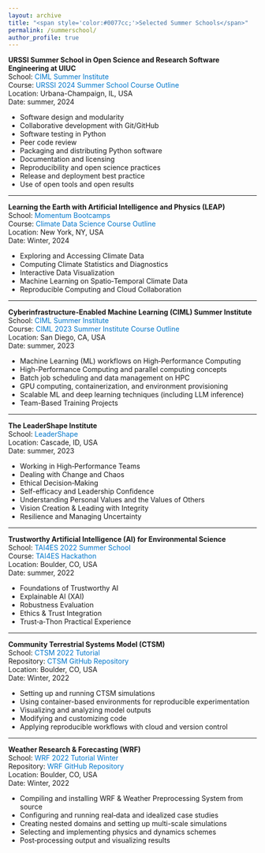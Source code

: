 ```yaml
---
layout: archive
title: "<span style='color:#0077cc;'>Selected Summer Schools</span>"
permalink: /summerschool/
author_profile: true
---
```


**URSSI Summer School in Open Science and Research Software Engineering at UIUC**    
School: <a href="https://bssw.io/events/urssi-summer-school-in-open-science-and-research-software-engineering-at-uiuc"
   style="display:inline-block;
          color:#0077cc;
          text-decoration:none;
          margin-right:1rem;">
  CIML Summer Institute
</a>       
Course: <a href="https://github.com/si2-urssi"
   style="display:inline-block;
          color:#0077cc;
          text-decoration:none;
          margin-right:1rem;">
  URSSI 2024 Summer School Course Outline
</a>       
Location: Urbana-Champaign, IL, USA      
Date: summer, 2024     

- Software design and modularity
- Collaborative development with Git/GitHub
- Software testing in Python
- Peer code review
- Packaging and distributing Python software
- Documentation and licensing
- Reproducibility and open science practices
- Release and deployment best practice
- Use of open tools and open results

---
**Learning the Earth with Artificial Intelligence and Physics (LEAP)**  
School: <a href="https://leap.columbia.edu/education/bootcamp/"
   style="display:inline-block;
          color:#0077cc;
          text-decoration:none;
          margin-right:1rem;">
  Momentum Bootcamps
</a>       
Course: <a href="https://github.com/leap-stc/LEAP-bootcamps"
   style="display:inline-block;
          color:#0077cc;
          text-decoration:none;
          margin-right:1rem;">
  Climate Data Science Course Outline
</a>       
Location: New York, NY, USA      
Date: Winter, 2024     

- Exploring and Accessing Climate Data
- Computing Climate Statistics and Diagnostics
- Interactive Data Visualization
- Machine Learning on Spatio‑Temporal Climate Data
- Reproducible Computing and Cloud Collaboration

---
**Cyberinfrastructure-Enabled Machine Learning (CIML) Summer Institute**  
School: <a href="https://www.sdsc.edu/education/training-programs/CIML.html"
   style="display:inline-block;
          color:#0077cc;
          text-decoration:none;
          margin-right:1rem;">
  CIML Summer Institute
</a>       
Course: <a href="https://github.com/ciml-org/ciml-summer-institute-2023"
   style="display:inline-block;
          color:#0077cc;
          text-decoration:none;
          margin-right:1rem;">
  CIML 2023 Summer Institute Course Outline
</a>       
Location: San Diego, CA, USA      
Date: summer, 2023     

- Machine Learning (ML) workflows on High‑Performance Computing
- High-Performance Computing and parallel computing concepts  
- Batch job scheduling and data management on HPC  
- GPU computing, containerization, and environment provisioning
- Scalable ML and deep learning techniques (including LLM inference)
- Team-Based Training Projects 
  
---
**The LeaderShape Institute**  
School: <a href="https://leadershape.org/"
   style="display:inline-block;
          color:#0077cc;
          text-decoration:none;
          margin-right:1rem;">
  LeaderShape
</a>       
Location: Cascade, ID, USA      
Date: summer, 2023     

- Working in High‑Performance Teams
- Dealing with Change and Chaos
- Ethical Decision‑Making
- Self-efficacy and Leadership Confidence
- Understanding Personal Values and the Values of Others
- Vision Creation & Leading with Integrity
- Resilience and Managing Uncertainty
  
----
**Trustworthy Artificial Intelligence (AI) for Environmental Science**  
School: <a href="https://www.cisl.ucar.edu/events/tai4es-2022-summer-school"
   style="display:inline-block;
          color:#0077cc;
          text-decoration:none;
          margin-right:1rem;">
  TAI4ES 2022 Summer School
</a>       
Course: <a href="https://github.com/ai2es/tai4es-trustathon-2022"
   style="display:inline-block;
          color:#0077cc;
          text-decoration:none;
          margin-right:1rem;">
  TAI4ES Hackathon
</a>       
Location: Boulder, CO, USA      
Date: summer, 2022     

- Foundations of Trustworthy AI
- Explainable AI (XAI)
- Robustness Evaluation
- Ethics & Trust Integration
- Trust‑a‑Thon Practical Experience

---
**Community Terrestrial Systems Model (CTSM)**     
School: <a href="https://www.cesm.ucar.edu/events/tutorials/ctsm/2022"
   style="display:inline-block;
          color:#0077cc;
          text-decoration:none;
          margin-right:1rem;">
  CTSM 2022 Tutorial
</a>       
Repository: <a href="https://github.com/ESCOMP/ctsm"
   style="display:inline-block;
          color:#0077cc;
          text-decoration:none;
          margin-right:1rem;">
  CTSM GitHub Repository
</a>       
Location: Boulder, CO, USA      
Date: Winter, 2022     

- Setting up and running CTSM simulations
- Using container-based environments for reproducible experimentation
- Visualizing and analyzing model outputs
- Modifying and customizing code
- Applying reproducible workflows with cloud and version control

---
**Weather Research & Forecasting (WRF)**    
School: <a href="https://www.cesm.ucar.edu/events/tutorials/ctsm/2022"
   style="display:inline-block;
          color:#0077cc;
          text-decoration:none;
          margin-right:1rem;">
  WRF 2022 Tutorial Winter 
</a>       
Repository: <a href="https://github.com/wrf-model/WRF"
   style="display:inline-block;
          color:#0077cc;
          text-decoration:none;
          margin-right:1rem;">
  WRF GitHub Repository
</a>       
Location: Boulder, CO, USA      
Date: Winter, 2022     

- Compiling and installing WRF & Weather Preprocessing System from source
- Configuring and running real‑data and idealized case studies
- Creating nested domains and setting up multi-scale simulations
- Selecting and implementing physics and dynamics schemes
- Post‑processing output and visualizing results
